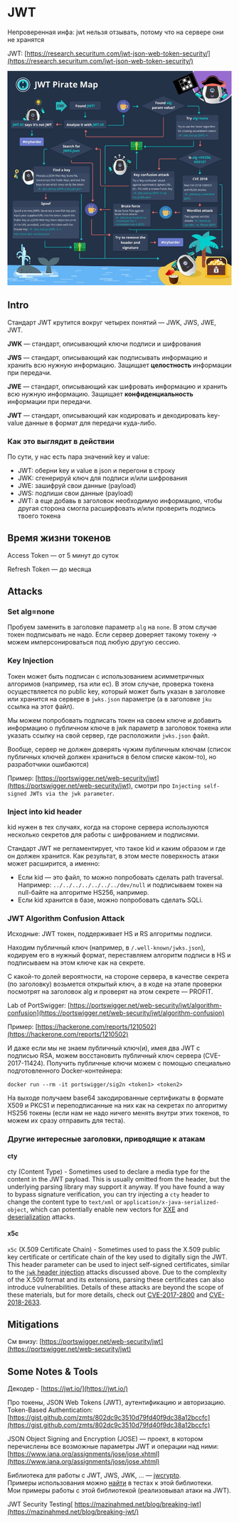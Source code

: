 # JWT

Непроверенная инфа: jwt нельзя отзывать, потому что на сервере они не хранятся

JWT: [https://research.securitum.com/jwt-json-web-token-security/](https://research.securitum.com/jwt-json-web-token-security/)

![](<../../../.gitbook/assets/изображение (15).png>)

## Intro

Стандарт JWT крутится вокруг четырех понятий — JWK, JWS, JWE, JWT.

**JWK** — стандарт, описывающий ключи подписи и шифрования

**JWS** — стандарт, описывающий как подписывать информацию и хранить всю нужную информацию. Защищает **целостность** информации при передачи.

**JWE** — стандарт, описывающий как шифровать информацию и хранить всю нужную информацию. Защищает **конфиденциальность** информации при передачи.

**JWT** — стандарт, описывающий как кодировать и декодировать key-value данные в формат для передачи куда-либо.

### Как это выглядит в действии

По сути, у нас есть пара значений key и value:

* JWT: оберни key и value в json и перегони в строку
* JWK: сгенерируй ключ для подписи и/или шифрования
* JWE: зашифруй свои данные (payload)
* JWS: подпиши свои данные (payload)
* JWT: а еще добавь в заголовок необходимую информацию, чтобы другая сторона смогла расширфовать и/или проверить подпись твоего токена

## Время жизни токенов

Access Token — от 5 минут до суток

Refresh Token — до месяца

## Attacks

### Set alg=none

Пробуем заменить в заголовке параметр `alg` на `none`. В этом случае токен подписывать не надо. Если сервер доверяет такому токену -> можем имперсонироваться под любую другую сессию.

### Key Injection

Токен может быть подписан с использованием асимметричных алгоримов (например, rsa или ec). В этом случае, проверка токена осуществляется по public key, который может быть указан в заголовке или хранится на сервере в `jwks.json` параметре (а в заголовке `jku` ссылка на этот файл).&#x20;

Мы можем попробовать подписать токен на своем ключе и добавить информацию о публичном ключе в jwk параметр в заголовок токена или указать ссылку на свой сервер, где расположили `jwks.json` файл.

Вообще, сервер не должен доверять чужим публичным ключам (список публичных ключей должен храниться в белом списке каком-то), но разработчики ошибаются)

Пример: [https://portswigger.net/web-security/jwt](https://portswigger.net/web-security/jwt), смотри про `Injecting self-signed JWTs via the jwk parameter`.

### Inject into kid header

kid нужен в тех случаях, когда на стороне сервера используются несколько секретов для работы с шифрованием и подписями.

Стандарт JWT не регламентирует, что такое kid и каким образом и где он должен хранится. Как результат, в этом месте поверхность атаки может расширится, а именно:

* Если kid — это файл, то можно попробовать сделать path traversal. Например: `../../../../../../../dev/null` и подписываем токен на null-байте на алгоритме HS256, например.
* Если kid хранится в базе, можно попробовать сделать SQLi.

### JWT Algorithm Confusion Attack

Исходные: JWT токен, поддерживает HS и RS алгоритмы подписи.

Находим публичный ключ (например, в `/.well-known/jwks.json`), кодируем его в нужный формат, переставляем алгоритм подписи в HS и подписываем на этом ключе как на секрете.&#x20;

С какой-то долей вероятности, на стороне сервера, в качестве секрета (по заголовку) возьмется открытый ключ, а в коде на этапе проверки посмотрят на заголовок alg и проверят на этом секрете — PROFIT.

Lab of PortSwigger: [https://portswigger.net/web-security/jwt/algorithm-confusion](https://portswigger.net/web-security/jwt/algorithm-confusion)

Пример: [https://hackerone.com/reports/1210502](https://hackerone.com/reports/1210502)

И даже если мы не знаем публичный ключ(и), имея два JWT с подписью RSA, можем восстановить публичный ключ сервера (CVE-2017-11424). Получить публичные ключи можем с помощью специально подготовленного Docker-контейнера:

```
docker run --rm -it portswigger/sig2n <token1> <token2>
```

На выходе получаем base64 закодированные сертификаты в формате X509 и PKCS1 и переподписанные на них как на секретах по алгоритму HS256 токены (если нам не надо ничего менять внутри этих токенов, то можем их сразу отправить для теста).

### Другие интересные заголовки, приводящие к атакам

#### cty

cty (Content Type) - Sometimes used to declare a media type for the content in the JWT payload. This is usually omitted from the header, but the underlying parsing library may support it anyway. If you have found a way to bypass signature verification, you can try injecting a `cty` header to change the content type to `text/xml` or `application/x-java-serialized-object`, which can potentially enable new vectors for [XXE](https://portswigger.net/web-security/xxe) and [deserialization](https://portswigger.net/web-security/deserialization) attacks.

#### x5c

`x5c` (X.509 Certificate Chain) - Sometimes used to pass the X.509 public key certificate or certificate chain of the key used to digitally sign the JWT. This header parameter can be used to inject self-signed certificates, similar to the [`jwk` header injection](https://portswigger.net/web-security/jwt#injecting-self-signed-jwts-via-the-jwk-parameter) attacks discussed above. Due to the complexity of the X.509 format and its extensions, parsing these certificates can also introduce vulnerabilities. Details of these attacks are beyond the scope of these materials, but for more details, check out [CVE-2017-2800](https://talosintelligence.com/vulnerability\_reports/TALOS-2017-0293) and [CVE-2018-2633](https://mbechler.github.io/2018/01/20/Java-CVE-2018-2633).

## Mitigations

См внизу: [https://portswigger.net/web-security/jwt](https://portswigger.net/web-security/jwt)

## Some Notes & Tools

Декодер - [https://jwt.io/](https://jwt.io/)

Про токены, JSON Web Tokens (JWT), аутентификацию и авторизацию. Token-Based Authentication: [https://gist.github.com/zmts/802dc9c3510d79fd40f9dc38a12bccfc](https://gist.github.com/zmts/802dc9c3510d79fd40f9dc38a12bccfc)

JSON Object Signing and Encryption (JOSE) — проект, в котором перечислены все возможные параметры JWT и операции над ними: [https://www.iana.org/assignments/jose/jose.xhtml](https://www.iana.org/assignments/jose/jose.xhtml)

Библиотека для работы с JWT, JWS, JWK, ... — [jwcrypto](https://jwcrypto.readthedocs.io/en/latest/).\
Примеры использования можно [найти](https://github.com/latchset/jwcrypto/issues/14) в тестах к этой библиотеки.\
Мои примеры работы с этой библиотекой (реализовывал атаки на JWT).

JWT Security Testing[ https://mazinahmed.net/blog/breaking-jwt](https://mazinahmed.net/blog/breaking-jwt/)
